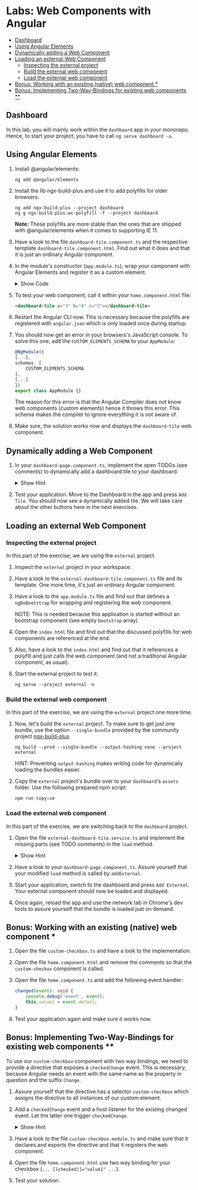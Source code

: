 <h1>Labs: Web Components with Angular</h1>

- [Dashboard](#dashboard)
- [Using Angular Elements](#using-angular-elements)
- [Dynamically adding a Web Component](#dynamically-adding-a-web-component)
- [Loading an external Web Component](#loading-an-external-web-component)
  - [Inspecting the external project](#inspecting-the-external-project)
  - [Build the external web component](#build-the-external-web-component)
  - [Load the external web component](#load-the-external-web-component)
- [Bonus: Working with an existing (native) web component \*](#bonus-working-with-an-existing-native-web-component-)
- [Bonus: Implementing Two-Way-Bindings for existing web components \*\*](#bonus-implementing-two-way-bindings-for-existing-web-components-)

## Dashboard

In this lab, you will mainly work within the `dashboard` app in your monorepo. Hence, to start your project, you have to call `ng serve dashboard -o`.

## Using Angular Elements

1. Install @angular/elements:

   ```
   ng add @angular/elements

   ```

2. Install the lib ngx-build-plus and use it to add polyfills for older browsers:

   ```
   ng add ngx-build-plus --project dashboard
   ng g ngx-build-plus:wc-polyfill -f --project dashboard
   ```

   **Note:** These polyfills are more stable than the ones that are shipped with @angular/elements when it comes to supporting IE 11.

3. Have a look to the file `dashboard-tile.component.ts` and the respective template `dashboard-tile.component.html`. Find out what it does and that it is just an ordinary Angular component.

4. In the module's constructor (`app.module.ts`), wrap your component with Angular Elements and register it as a custom element.

   <details>
   <summary>Show Code</summary>
   <p>

   ```typescript
   @NgModule([...])
   export class AppModule {
       constructor(private injector: Injector) {
           const tileElm = createCustomElement(DashboardTileComponent, { injector: this.injector });
           customElements.define('dashboard-tile', tileElm);
       }
   }
   ```

   </p>
   </details>

5. To test your web component, call it within your `home.component.html` file:

   ```html
   <dashboard-tile a="3" b="4" c="5"></dashboard-tile>
   ```

6. Restart the Angular CLI now. This is necessary because the polyfills are registered with `angular.json` which is only loaded once during startup.

7. You should now get an error in your browsers's JavaScript console. To solve this one, add the `CUSTOM_ELEMENTS_SCHEMA` to your `AppModule`:

   ```typescript
   @NgModule({
   [...],
   schemas: [
       CUSTOM_ELEMENTS_SCHEMA
   ],
   [...]
   })
   export class AppModule {}
   ```

   The reason for this error is that the Angular Compiler does not know web components (custom elements) hence it throws this error. This schema makes the compiler to ignore everything it is not aware of.

8. Make sure, the solution works now and displays the `dashboard-tile` web component.

## Dynamically adding a Web Component

1. In your `dashboard-page.component.ts`, implement the open TODOs (see comments) to dynamically add a dashboard tile to your dashboard.

   <details>
   <summary>Show Hint</summary>
   <p>

   ```typescript
   const tile = document.createElement(elementName);

   tile.setAttribute('class', 'col-lg-4 col-md-6 col-sm-12');
   tile.setAttribute('a', '' + data[0]);
   tile.setAttribute('b', '' + data[1]);
   tile.setAttribute('c', '' + data[2]);

   content.appendChild(tile);
   ```

   </p>
   </details>

2. Test your application. Move to the Dashboard in the app and press `Add Tile`. You should now see a dynamically added tile. We will take care about the other buttons here in the next exercises.

<!-- TODO: Add Image -->

<!-- ## Lazy Loading Web Components

1. Open the file ``lazy-dashboard-tile.component.ts`` and have a look to its component and its template. Find out that it's another ordinary Angular Component.

2. In your ``angular.json``, scroll down to the element ``projects/dashboard/architect/build/options``. Assure yourself that the following entry exists:

    ```json
    "lazyModules": [
        "[...]/dashboard/src/app/lazy-dashboard-tile/lazy-dashboard-tile.module"
    ],
    ```

    `[...]` is your path prefix (`projects` in CLI workspaces or `apps` in NX workspaces).


3. Restart the Angular CLI's development web server.

4. At the command line, you should now see that the CLI splits off a bundle for this module.

5. Open the file ``lazy-dashboard-tile.service.ts``. Its ``load`` method already contains some low level API calls to load the lazy chunk and instantiate the included ``LazyDashboardTileModule``. Have a look at it.

6. Switch back to the file ``dashboard-page.component.ts`` and find out that its ``addLazy`` method already calls the load method we've looked at before.

7. Now, let's try this out. Open your application, move to the Dashboard and click the button ``Add Lazy``.

<!-- TODO: Add Image -->

<!-- 8. To assure yourself that the module is lazy loaded, refresh the page, open Chrome's dev tools and move to the network page. Then, press ``Add Lazy`` and see that the chunk is just loaded on demand. -->

## Loading an external Web Component

### Inspecting the external project

In this part of the exercise, we are using the `external` project.

1. Inspect the `external` project in your workspace.

2. Have a look to the `external-dashboard-tile.component.ts` file and its template. One more time, it's just an ordinary Angular component.

3. Have a look to the `app.module.ts` file and find out that defines a `ngDoBootstrap` for wrapping and registering the web component.

   NOTE: This is needed because this application is started without an bootstrap component (see empty `bootstrap` array)

4. Open the `index.html` file and find out that the discussed polyfills for web components are referenced at the end.

5. Also, have a look to the `index.html` and find out that it references a polyfill and just calls the web component (and not a traditional Angular component, as usual).

6. Start the external project to test it:

   ```
   ng serve --project external -o
   ```

   <!-- TODO: Add Image -->

### Build the external web component

In this part of the exercise, we are using the `external` project one more time.

1. Now, let's build the `external` project. To make sure to get just one bundle, use the option `--single-bundle` provided by the community project [ngx-build-plus](https://www.npmjs.com/package/ngx-build-plus)

   ```
   ng build --prod --single-bundle --output-hashing none --project external
   ```

   HINT: Preventing `output-hashing` makes writing code for dynamically loading the bundles easier.

2. Copy the `external` project's bundle over to your `dashboard`'s `assets` folder. Use the following prepared npm script:

   ```
   npm run copy:ce
   ```

### Load the external web component

In this part of the exercise, we are switching back to the `dashboard` project.

1. Open the file `external-dashboard-tile.service.ts` and implement the missing parts (see TODO comments) in the `load` method.

   <details>
   <summary>Show Hint</summary>
   <p>

   ```javascript
   const script = document.createElement('script');
   script.src = 'assets/external-dashboard-tile.bundle.js';
   document.body.appendChild(script);
   ```

   </p>
   </details>

2. Have a look to your `dashboard-page.component.ts`. Assure yourself that your modified `load` method is called by `addExternal`.

3. Start your application, switch to the dashboard and press `Add External`. Your external component should now be loaded and displayed.

4. Once again, reload the app and use the network tab in Chrome's dev tools to assure yourself that the bundle is loaded just on demand.

## Bonus: Working with an existing (native) web component \*

1. Open the file `custom-checkbox.ts` and have a look to the implementation.

2. Open the file `home.component.html` and remove the comments so that the `custom-checkox` component is called.

3. Open the file `home.component.ts` and add the following event handler:

   ```typescript
   changed(event): void {
       console.debug('event', event);
       this.value1 = event.detail;
   }
   ```

4. Test your application again and make sure it works now.

## Bonus: Implementing Two-Way-Bindings for existing web components \*\*

To use our `custom-checkbox` component with two way bindings, we need to provide a directive that exposes a `checkedChange` event. This is necessary, because Angular needs an event with the same name as the property in question and the suffix `Change`.

1. Assure yourself that the directive has a selector `custom-checkbox` which assigns the directive to all instances of our custom element.

2. Add a `checkedChange` event and a host listener for the existing changed event. Let the latter one trigger `checkedChange`.

   <details>
   <summary>Show Hint</summary>
   <p>

   ```typescript
   @Output() checkedChange = new EventEmitter<boolean>();

   @HostListener('changed', ['$event'])
   changed($event: CustomEvent): void {
       this.checkedChange.emit($event.detail);
   }
   ```

   </p>
   </details>

3. Have a look to the file `custom-checkbox.module.ts` and make sure that it declares and exports the directive and that it registers the web component.

4. Open the file `home.component.html` use two way binding for your checkbox (`... [(checked)]="value1" ...`).

5. Test your solution.
